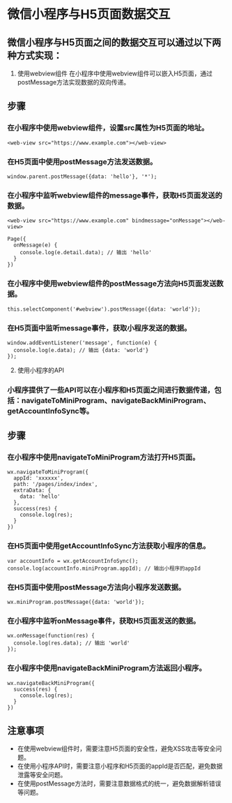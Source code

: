
# 微信小程序与H5页面数据交互
## 微信小程序与H5页面之间的数据交互可以通过以下两种方式实现：

1. 使用webview组件
在小程序中使用webview组件可以嵌入H5页面，通过postMessage方法实现数据的双向传递。

## 步骤
### 在小程序中使用webview组件，设置src属性为H5页面的地址。
` <web-view src="https://www.example.com"></web-view> `
### 在H5页面中使用postMessage方法发送数据。
`window.parent.postMessage({data: 'hello'}, '*');`
### 在小程序中监听webview组件的message事件，获取H5页面发送的数据。
`<web-view src="https://www.example.com" bindmessage="onMessage"></web-view>`
```
Page({
  onMessage(e) {
    console.log(e.detail.data); // 输出 'hello'
  }
})
```
### 在小程序中使用webview组件的postMessage方法向H5页面发送数据。
`this.selectComponent('#webview').postMessage({data: 'world'});`
### 在H5页面中监听message事件，获取小程序发送的数据。
```
window.addEventListener('message', function(e) {
  console.log(e.data); // 输出 {data: 'world'}
});
```
2. 使用小程序的API
### 小程序提供了一些API可以在小程序和H5页面之间进行数据传递，包括：navigateToMiniProgram、navigateBackMiniProgram、getAccountInfoSync等。

## 步骤
### 在小程序中使用navigateToMiniProgram方法打开H5页面。
```
wx.navigateToMiniProgram({
  appId: 'xxxxxx',
  path: '/pages/index/index',
  extraData: {
    data: 'hello'
  },
  success(res) {
    console.log(res);
  }
})
```
### 在H5页面中使用getAccountInfoSync方法获取小程序的信息。
```
var accountInfo = wx.getAccountInfoSync();
console.log(accountInfo.miniProgram.appId); // 输出小程序的appId
```
### 在H5页面中使用postMessage方法向小程序发送数据。
`wx.miniProgram.postMessage({data: 'world'});`
### 在小程序中监听onMessage事件，获取H5页面发送的数据。
```
wx.onMessage(function(res) {
  console.log(res.data); // 输出 'world'
});
```
### 在小程序中使用navigateBackMiniProgram方法返回小程序。
```
wx.navigateBackMiniProgram({
  success(res) {
    console.log(res);
  }
})
```
## 注意事项
- 在使用webview组件时，需要注意H5页面的安全性，避免XSS攻击等安全问题。
- 在使用小程序API时，需要注意小程序和H5页面的appId是否匹配，避免数据泄露等安全问题。
- 在使用postMessage方法时，需要注意数据格式的统一，避免数据解析错误等问题。